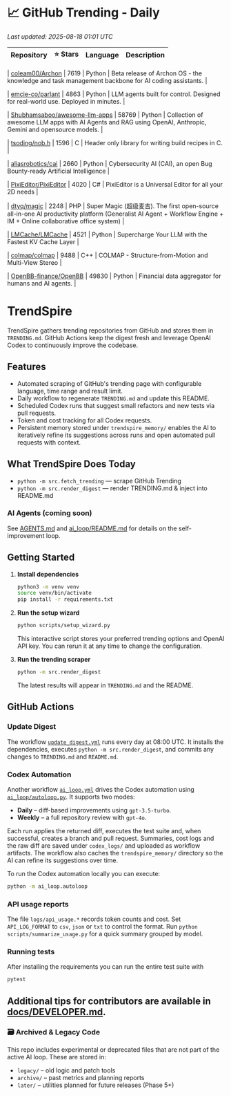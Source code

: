<!-- TRENDING_START -->
# 📈 GitHub Trending - Daily

_Last updated: 2025-08-18 01:01 UTC_

| Repository | ⭐ Stars | Language | Description |
|------------|--------:|----------|-------------|

| [coleam00/Archon](https://github.com/coleam00/Archon) | 7619 | Python | Beta release of Archon OS - the knowledge and task management backbone for AI coding assistants. |

| [emcie-co/parlant](https://github.com/emcie-co/parlant) | 4863 | Python | LLM agents built for control. Designed for real-world use. Deployed in minutes. |

| [Shubhamsaboo/awesome-llm-apps](https://github.com/Shubhamsaboo/awesome-llm-apps) | 58769 | Python | Collection of awesome LLM apps with AI Agents and RAG using OpenAI, Anthropic, Gemini and opensource models. |

| [tsoding/nob.h](https://github.com/tsoding/nob.h) | 1596 | C | Header only library for writing build recipes in C. |

| [aliasrobotics/cai](https://github.com/aliasrobotics/cai) | 2660 | Python | Cybersecurity AI (CAI), an open Bug Bounty-ready Artificial Intelligence |

| [PixiEditor/PixiEditor](https://github.com/PixiEditor/PixiEditor) | 4020 | C# | PixiEditor is a Universal Editor for all your 2D needs |

| [dtyq/magic](https://github.com/dtyq/magic) | 2248 | PHP | Super Magic (超级麦吉). The first open-source all-in-one AI productivity platform (Generalist AI Agent + Workflow Engine + IM + Online collaborative office system) |

| [LMCache/LMCache](https://github.com/LMCache/LMCache) | 4521 | Python | Supercharge Your LLM with the Fastest KV Cache Layer |

| [colmap/colmap](https://github.com/colmap/colmap) | 9488 | C++ | COLMAP - Structure-from-Motion and Multi-View Stereo |

| [OpenBB-finance/OpenBB](https://github.com/OpenBB-finance/OpenBB) | 49830 | Python | Financial data aggregator for humans and AI agents. |
<!-- TRENDING_END -->

# TrendSpire

TrendSpire gathers trending repositories from GitHub and stores them in `TRENDING.md`. GitHub Actions keep the digest fresh and leverage OpenAI Codex to continuously improve the codebase.

## Features

- Automated scraping of GitHub's trending page with configurable language, time range and result limit.
- Daily workflow to regenerate `TRENDING.md` and update this README.
- Scheduled Codex runs that suggest small refactors and new tests via pull requests.
- Token and cost tracking for all Codex requests.
- Persistent memory stored under `trendspire_memory/` enables the AI to
  iteratively refine its suggestions across runs and open automated pull
  requests with context.

## What TrendSpire Does Today

- `python -m src.fetch_trending` — scrape GitHub Trending
- `python -m src.render_digest` — render TRENDING.md & inject into README.md

### AI Agents (coming soon)
See [AGENTS.md](./AGENTS.md) and [ai_loop/README.md](./ai_loop/README.md) for details on the self-improvement loop.

## Getting Started

1. **Install dependencies**
   ```bash
   python3 -m venv venv
   source venv/bin/activate
   pip install -r requirements.txt
   ```

2. **Run the setup wizard**
   ```bash
   python scripts/setup_wizard.py
   ```
   This interactive script stores your preferred trending options and OpenAI API key.
   You can rerun it at any time to change the configuration.

3. **Run the trending scraper**
   ```bash
   python -m src.render_digest
   ```
   The latest results will appear in `TRENDING.md` and the README.


## GitHub Actions

### Update Digest

The workflow [`update_digest.yml`](.github/workflows/update_digest.yml) runs every day at 08:00 UTC. It installs the dependencies, executes `python -m src.render_digest`, and commits any changes to `TRENDING.md` and `README.md`.

### Codex Automation

Another workflow [`ai_loop.yml`](.github/workflows/ai_loop.yml) drives the Codex automation using [`ai_loop/autoloop.py`](ai_loop/autoloop.py). It supports two modes:

- **Daily** – diff-based improvements using `gpt-3.5-turbo`.
- **Weekly** – a full repository review with `gpt-4o`.

Each run applies the returned diff, executes the test suite and, when successful, creates a branch and pull request. Summaries, cost logs and the raw diff are saved under `codex_logs/` and uploaded as workflow artifacts. The workflow also caches the `trendspire_memory/` directory so the AI can refine its suggestions over time.

To run the Codex automation locally you can execute:

```bash
python -m ai_loop.autoloop
```

### API usage reports

The file `logs/api_usage.*` records token counts and cost. Set `API_LOG_FORMAT`
to `csv`, `json` or `txt` to control the format. Run `python
scripts/summarize_usage.py` for a quick summary grouped by model.

### Running tests

After installing the requirements you can run the entire test suite with

```bash
pytest
```

Additional tips for contributors are available in
[docs/DEVELOPER.md](docs/DEVELOPER.md).
---

### 🗃 Archived & Legacy Code

This repo includes experimental or deprecated files that are not part of the active AI loop. These are stored in:

- `legacy/` – old logic and patch tools
- `archive/` – past metrics and planning reports
- `later/` – utilities planned for future releases (Phase 5+)
